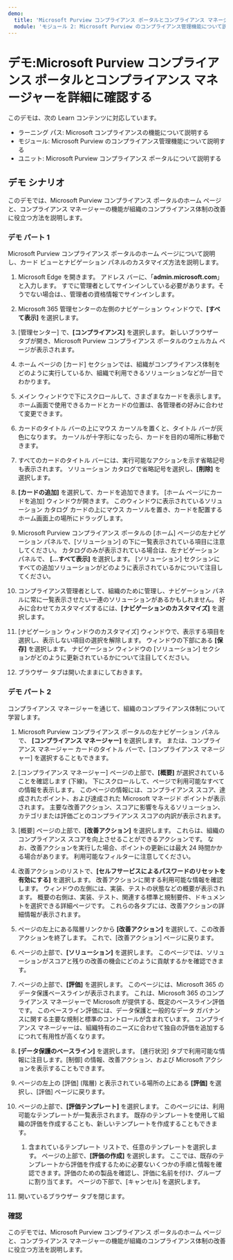 ```yaml
---
demo:
  title: 'Microsoft Purview コンプライアンス ポータルとコンプライアンス マネージャーを詳細に確認する'
  module: 'モジュール 2: Microsoft Purview のコンプライアンス管理機能について説明する'
---
```



# <a name="demo-explore-the-microsoft-purview-compliance-portal--compliance-manager"></a>デモ:Microsoft Purview コンプライアンス ポータルとコンプライアンス マネージャーを詳細に確認する

このデモは、次の Learn コンテンツに対応しています。

- ラーニング パス: Microsoft コンプライアンスの機能について説明する
- モジュール: Microsoft Purview のコンプライアンス管理機能について説明する
- ユニット: Microsoft Purview コンプライアンス ポータルについて説明する

## <a name="demo-scenario"></a>デモ シナリオ

このデモでは、Microsoft Purview コンプライアンス ポータルのホーム ページと、コンプライアンス マネージャーの機能が組織のコンプライアンス体制の改善に役立つ方法を説明します。

### <a name="demo-part-1"></a>デモ パート 1

Microsoft Purview コンプライアンス ポータルのホーム ページについて説明し、カード ビューとナビゲーション パネルのカスタマイズ方法を説明します。

1. Microsoft Edge を開きます。 アドレス バーに、「**admin.microsoft.com**」と入力します。 すでに管理者としてサインインしている必要があります。そうでない場合は、、管理者の資格情報でサインインします。

1. Microsoft 365 管理センターの左側のナビゲーション ウィンドウで、**[すべて表示]** を選択します。

1. [管理センター] で、**[コンプライアンス]** を選択します。  新しいブラウザー タブが開き、Microsoft Purview コンプライアンス ポータルのウェルカム ページが表示されます。  

1. ホーム ページの [カード] セクションでは、組織がコンプライアンス体制をどのように実行しているか、組織で利用できるソリューションなどが一目でわかります。

1. メイン ウィンドウで下にスクロールして、さまざまなカードを表示します。 ホーム画面で使用できるカードとカードの位置は、各管理者の好みに合わせて変更できます。  

1. カードのタイトル バーの上にマウス カーソルを置くと、タイトル バーが灰色になります。  カーソルが十字形になったら、カードを目的の場所に移動できます。

1. すべてのカードのタイトル バーには、実行可能なアクションを示す省略記号も表示されます。  ソリューション カタログで省略記号を選択し、**[削除]** を選択します。

1. **[カードの追加]** を選択して、カードを追加できます。  [ホーム ページにカードを追加] ウィンドウが開きます。  このウィンドウに表示されているソリューション カタログ カードの上にマウス カーソルを置き、カードを配置するホーム画面上の場所にドラッグします。

1. Microsoft Purview コンプライアンス ポータルの [ホーム] ページの左ナビゲーション パネルで、[ソリューション] の下に一覧表示されている項目に注意してください。  カタログのみが表示されている場合は、左ナビゲーション パネルで、 **[...すべて表示]** を選択します。  [ソリューション] セクションにすべての追加ソリューションがどのように表示されているかについて注目してください。  

1. コンプライアンス管理者として、組織のために管理し、ナビゲーション パネルに常に一覧表示させたい一連のソリューションがあるかもしれません。  好みに合わせてカスタマイズするには、**[ナビゲーションのカスタマイズ]** を選択します。  

1. [ナビゲーション ウィンドウのカスタマイズ] ウィンドウで、表示する項目を選択し、表示しない項目の選択を解除します。  ウィンドウの下部にある **[保存]** を選択します。  ナビゲーション ウィンドウの [ソリューション] セクションがどのように更新されているかについて注目してください。

1. ブラウザー タブは開いたままにしておきます。

### <a name="demo-part-2"></a>デモ パート 2

コンプライアンス マネージャーを通じて、組織のコンプライアンス体制について学習します。

1. Microsoft Purview コンプライアンス ポータルの左ナビゲーション パネルで、 **[コンプライアンス マネージャー]** を選択します。  または、コンプライアンス マネージャー カードのタイトル バーで、[コンプライアンス マネージャー] を選択することもできます。

1. [コンプライアンス マネージャー] ページの上部で、**[概要]** が選択されていることを確認します (下線)。 下にスクロールして、ページで利用可能なすべての情報を表示します。  このページの情報には、コンプライアンス スコア、達成されたポイント、および達成された Microsoft マネージド ポイントが表示されます。   主要な改善アクション、スコアに影響を与えるソリューション、カテゴリまたは評価ごとのコンプライアンス スコアの内訳が表示されます。

1. [概要] ページの上部で、**[改善アクション]** を選択します。  これらは、組織のコンプライアンス スコアを向上させることができるアクションです。 なお、改善アクションを実行した場合、ポイントの更新には最大 24 時間かかる場合があります。  利用可能なフィルターに注意してください。

1. 改善アクションのリストで、**[セルフサービスによるパスワードのリセットを有効にする]** を選択します。  改善アクションに関する利用可能な情報を確認します。  ウィンドウの左側には、実装、テストの状態などの概要が表示されます。 概要の右側は、実装、テスト、関連する標準と規制要件、ドキュメントを選択できる詳細ページです。 これらの各タブには、改善アクションの詳細情報が表示されます。

1. ページの左上にある階層リンクから **[改善アクション]** を選択して、この改善アクションを終了します。  これで、[改善アクション] ページに戻ります。

1. ページの上部で、**[ソリューション]** を選択します。 このページでは、ソリューションがスコアと残りの改善の機会にどのように貢献するかを確認できます。

1. ページの上部で、**[評価]** を選択します。 このページには、Microsoft 365 のデータ保護ベースラインが表示されます。  これは、Microsoft 365 のコンプライアンス マネージャーで Microsoft が提供する、既定のベースライン評価です。  このベースライン評価には、データ保護と一般的なデータ ガバナンスに関する主要な規制と標準のコントロールが含まれています。 コンプライアンス マネージャーは、組織特有のニーズに合わせて独自の評価を追加するにつれて有用性が高くなります。

1. **[データ保護のベースライン]** を選択します。  [進行状況] タブで利用可能な情報に注目します。[制御] の情報、改善アクション、および Microsoft アクションを表示することもできます。  

1. ページの左上の [評価] (階層) と表示されている場所の上にある **[評価]** を選択し、[評価] ページに戻ります。  

1. ページの上部で、**[評価テンプレート]** を選択します。  このページには、利用可能なテンプレートが一覧表示されます。 既存のテンプレートを使用して組織の評価を作成することも、新しいテンプレートを作成することもできます。
    1. 含まれているテンプレート リストで、任意のテンプレートを選択します。 ページの上部で、**[評価の作成]** を選択します。  ここでは、既存のテンプレートから評価を作成するために必要ないくつかの手順と情報を確認できます。評価のための製品を確認し、評価に名前を付け、グループに割り当てます。  ページの下部で、[キャンセル] を選択します。

1. 開いているブラウザー タブを閉じます。

### <a name="review"></a>確認

このデモでは、Microsoft Purview コンプライアンス ポータルのホーム ページと、コンプライアンス マネージャーの機能が組織のコンプライアンス体制の改善に役立つ方法を説明します。
